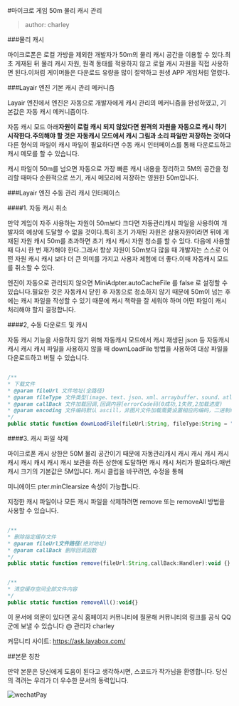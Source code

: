 #마이크로 게임 50m 물리 캐시 관리

> author: charley

###물리 캐시

마이크로폰은 로컬 가방을 제외한 개발자가 50m의 물리 캐시 공간을 이용할 수 있다.최초 게재된 뒤 물리 캐시 자원, 원격 동태를 적용하지 않고 로컬 캐시 자원을 직접 사용하면 된다.이처럼 게이머들은 다운로드 유량을 많이 절약하고 원생 APP 게임처럼 열렸다.



###Layair 엔진 기본 캐시 관리 메커니즘

Layair 엔진에서 엔진은 자동으로 개발자에게 캐시 관리의 메커니즘을 완성하였고, 기본값은 자동 캐시 메커니즘이다.

자동 캐시 모드 아래**자원이 로컬 캐시 되지 않았다면 원격의 자원을 자동으로 캐시 하기 시작한다.주의해야 할 것은 자동캐시 모드에서 캐시 그림과 소리 파일만 저장하는 것이다**다른 형식의 파일이 캐시 파일이 필요하다면 수동 캐시 인터페이스를 통해 다운로드하고 캐시 메모를 할 수 있습니다.

캐시 파일이 50m를 넘으면 자동으로 가장 빠른 캐시 내용을 정리하고 5M의 공간을 정리할 때마다 순환적으로 쓰기, 캐시 메모리에 저장하는 영원한 50m입니다.



###Layair 엔진 수동 관리 캐시 인터페이스

####1. 자동 캐시 취소

만약 게임이 자주 사용하는 자원이 50m보다 크다면 자동관리캐시 파일을 사용하여 개발자의 예상에 도달할 수 없을 것이다.특히 초기 가재된 자원은 상용자원이라면 뒤에 게재된 자원 캐시 50m를 초과하면 초기 캐시 캐시 자원 청소를 할 수 있다. 다음에 사용할 때 다시 한 번 재가해야 한다.그래서 항상 자원이 50m보다 많을 때 개발자는 스스로 어떤 자원 캐시 캐시 보다 더 큰 의미를 가지고 사용자 체험에 더 좋다.이때 자동캐시 모드를 취소할 수 있다.

엔진이 자동으로 관리되지 않으면 MiniAdpter.autoCacheFile 를 false 로 설정할 수 있습니다.필요한 것은 자동캐시 닫힌 후 자동으로 청소하지 않기 때문에 50m이 넘는 후에는 캐시 파일을 작성할 수 있기 때문에 캐시 책략을 잘 세워야 하며 어떤 파일이 캐시 처리해야 할지 결정합니다.



####2, 수동 다운로드 및 캐시

자동 캐시 기능을 사용하지 않기 위해 자동캐시 모드에서 캐시 재생된 json 등 자동캐시 캐시 캐시 캐시 파일을 사용하지 않을 때 downLoadFile 방법을 사용하여 대상 파일을 다운로드하고 버틸 수 있습니다.


```javascript

/**
* 下载文件 
* @param fileUrl 文件地址(全路径)
* @param fileType 文件类型(image、text、json、xml、arraybuffer、sound、atlas、font)
* @param callBack 文件加载回调,回调内容[errorCode码(0成功,1失败,2加载进度)
* @param encoding 文件编码默认 ascill，非图片文件加载需要设置相应的编码，二进制编码为空字符串
*/             
public static function downLoadFile(fileUrl:String, fileType:String = "",callBack:Handler = null,encoding:String = "ascii"):void
```




####3. 캐시 파일 삭제

마이크로폰 캐시 상한은 50M 물리 공간이기 때문에 자동관리캐시 캐시 캐시 캐시 캐시 캐시 캐시 캐시 캐시 캐시 보관을 하든 상한에 도달하면 캐시 캐시 처리가 필요하다.매번 캐시 크기의 기본값은 5M입니다. 캐시 클립을 바꾸려면, 수정을 통해

미니에이드 pter.minClearsize 속성이 가능합니다.

지정한 캐시 파일이나 모든 캐시 파일을 삭제하려면 remove 또는 removeAll 방법을 사용할 수 있습니다.


```javascript

/**
* 删除指定缓存文件
* @param fileUrl文件路径(绝对地址)
* @param callBack 删除回调函数
*/
public static function remove(fileUrl:String,callBack:Handler):void {}
```



```javascript

/**
* 清空缓存空间全部文件内容 
*/  
public static function removeAll():void{}
```




이 문서에 의문이 있다면 공식 홈페이지 커뮤니티에 질문해 커뮤니티의 링크를 공식 QQ 군에 보낼 수 있습니다 @ 관리자 charley

커뮤니티 사이트: https://ask.layabox.com/



##본문 칭찬

만약 본문은 당신에게 도움이 된다고 생각하시면, 스코드가 작가님을 환영합니다. 당신의 격려는 우리가 더 우수한 문서의 동력입니다.

![wechatPay](../../../wechatPay.jpg)